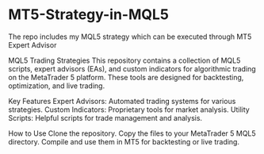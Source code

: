 # MT5-Strategy-in-MQL5
The repo includes my MQL5 strategy which can be executed through MT5 Expert Advisor

MQL5 Trading Strategies
This repository contains a collection of MQL5 scripts, expert advisors (EAs), and custom indicators for algorithmic trading on the MetaTrader 5 platform. These tools are designed for backtesting, optimization, and live trading.

Key Features
Expert Advisors: Automated trading systems for various strategies.
Custom Indicators: Proprietary tools for market analysis.
Utility Scripts: Helpful scripts for trade management and analysis.

How to Use
Clone the repository.
Copy the files to your MetaTrader 5 MQL5 directory.
Compile and use them in MT5 for backtesting or live trading.
